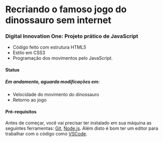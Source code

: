 # Recriando o famoso jogo do dinossauro sem internet

### Digital Innovation One: Projeto prático de JavaScript



- Código feito com estrutura HTML5
- Estilo em CSS3 
- Programação dos movimentos pelo JavaScript.



#### Status

##### Em andamento, aguarda modificações em:

- Velocidade do movimento do dinossauro
- Retorno ao jogo



#### Pré-requisitos

Antes de começar, você vai precisar ter instalado em sua máquina as seguintes ferramentas:
[Git](https://git-scm.com/), [Node.js](https://nodejs.org/en/). Além disto é bom ter um editor para trabalhar com o código como [VSCode](https://code.visualstudio.com/).



